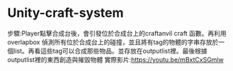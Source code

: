 # Unity-craft-system
步驟:Player點擊合成台後，會引發位於合成台上的craftanvil craft 函數。再利用overlapbox 偵測所有位於合成台上的碰撞，並且將有tag的物體的字串存放於一個list。再看這些tag可以合成那些物品。並存放在outputlist裡。最後根據outputlist裡的東西創造與摧毀物體
實際影片:https://youtu.be/mBxtCxSGmlw
